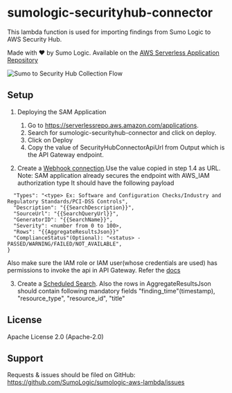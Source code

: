 # sumologic-securityhub-connector

This lambda function is used for importing findings from Sumo Logic to AWS Security Hub.


Made with ❤️ by Sumo Logic. Available on the [AWS Serverless Application Repository](https://aws.amazon.com/serverless)

![Sumo to Security Hub Collection Flow](https://s3.amazonaws.com/appdev-cloudformation-templates/sumologic-guardduty-evetns-processor.png)

## Setup


1. Deploying the SAM Application
    1. Go to https://serverlessrepo.aws.amazon.com/applications.
    2. Search for sumologic-securityhub-connector and click on deploy.
    3. Click on Deploy
    4. Copy the value of SecurityHubConnectorApiUrl from Output which is the API Gateway endpoint.

2. Create a [Webhook connection](https://help.sumologic.com/Manage/Connections-and-Integrations/Webhook-Connections/Webhook-Connection-for-AWS-Lambda).Use the value copied in step 1.4 as URL.
Note: SAM application already secures the endpoint with AWS_IAM authorization type
   It should have the following payload
```{
  "Types": "<type> Ex: Software and Configuration Checks/Industry and Regulatory Standards/PCI-DSS Controls",
  "Description": "{{SearchDescription}}",
  "SourceUrl": "{{SearchQueryUrl}}",
  "GeneratorID": "{{SearchName}}",
  "Severity": <number from 0 to 100>,
  "Rows": "{{AggregateResultsJson}}"
  "ComplianceStatus"(Optional): "<status> - PASSED/WARNING/FAILED/NOT_AVAILABLE",
}
```
  Also make sure the IAM role or IAM user(whose credentials are used) has permissions to invoke the api in API Gateway. Refer the [docs](https://docs.aws.amazon.com/apigateway/latest/developerguide/api-gateway-control-access-using-iam-policies-to-invoke-api.html)

3. Create a [Scheduled Search](https://help.sumologic.com/Dashboards-and-Alerts/Alerts/02-Schedule-a-Search).
Also the rows in AggregateResultsJson should contain following mandatory fields
"finding_time"(timestamp), "resource_type", "resource_id", "title"


## License

Apache License 2.0 (Apache-2.0)


## Support
Requests & issues should be filed on GitHub: https://github.com/SumoLogic/sumologic-aws-lambda/issues

